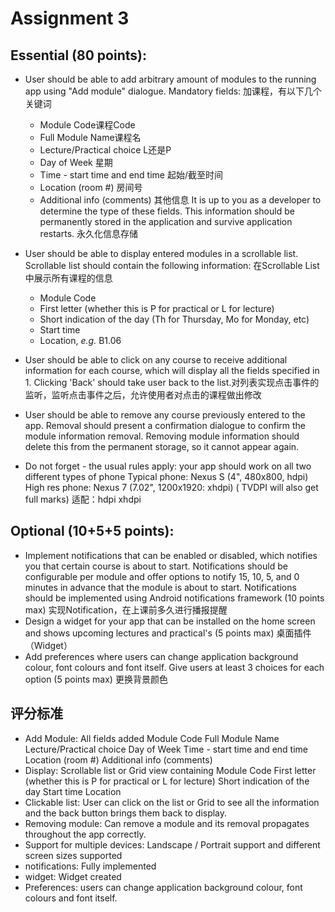 # Assignment 3
## Essential (80 points):
- User should be able to add arbitrary amount of modules to the running app using "Add module" dialogue. Mandatory fields: 加课程，有以下几个关键词
   - Module Code课程Code
   - Full Module Name课程名
   - Lecture/Practical choice L还是P
   - Day of Week 星期
   - Time - start time and end time 起始/截至时间
   - Location (room #) 房间号
   - Additional info (comments) 其他信息
It is up to you as a developer to determine the type of these fields. This information should be permanently stored in the application and survive application restarts. 永久化信息存储

- User should be able to display entered modules in a scrollable list. Scrollable list should contain the following information: 在Scrollable List中展示所有课程的信息
   - Module Code
   - First letter (whether this is P for practical or L for lecture)
   - Short indication of the day (Th for Thursday, Mo for Monday, etc)
   - Start time
   - Location, *e.g.* B1.06

- User should be able to click on any course to receive additional information for each course, which will display all the fields specified in 1. Clicking 'Back' should take user back to the list.对列表实现点击事件的监听，监听点击事件之后，允许使用者对点击的课程做出修改

- User should be able to remove any course previously entered to the app. Removal should present a confirmation dialogue to confirm the module information removal. Removing module information should delete this from the permanent storage, so it cannot appear again.

- Do not forget - the usual rules apply: your app should work on all two different types of phone
Typical phone: Nexus S (4", 480x800, hdpi)
High res phone: Nexus 7 (7.02", 1200x1920: xhdpi) ( TVDPI will also get full marks)
适配：hdpi xhdpi

## Optional (10+5+5 points):

- Implement notifications that can be enabled or disabled, which notifies you that certain course is about to start. Notifications should be configurable per module and offer options to notify 15, 10, 5, and 0 minutes in advance that the module is about to start. Notifications should be implemented using Android notifications framework (10 points max)
实现Notification，在上课前多久进行播报提醒
- Design a widget for your app that can be installed on the home screen and shows upcoming lectures and practical's (5 points max)
桌面插件（Widget）
- Add preferences where users can change application background colour, font colours and font itself. Give users at least 3 choices for each option (5 points max)
更换背景颜色

## 评分标准

- Add Module:
	All fields added Module Code Full Module Name Lecture/Practical choice Day of Week Time - start time and end time Location (room #) Additional info (comments)
- Display:
	Scrollable list or Grid view containing Module Code First letter (whether this is P for practical or L for lecture) Short indication of the day Start time Location
- Clickable list:
	User can click on the list or Grid to see all the information and the back button brings them back to display.
- Removing module:
	Can remove a module and its removal propagates throughout the app correctly.
- Support for multiple devices:
	Landscape / Portrait support and different screen sizes supported
- notifications:
	Fully implemented
- widget:
	Widget created
- Preferences:
	users can change application background colour, font colours and font itself.